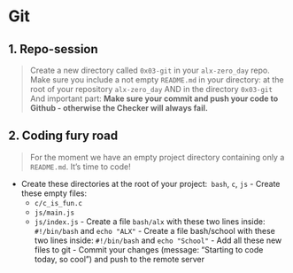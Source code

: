 # Git
## 1. Repo-session
>    Create a new directory called `0x03-git` in your `alx-zero_day` repo.
    Make sure you include a not empty `README.md` in your directory:
    at the root of your repository `alx-zero_day`
    AND in the directory `0x03-git`
    And important part: **Make sure your commit and push your code to Github - otherwise the Checker will always fail.**

## 2. Coding fury road
>   For the moment we have an empty project directory containing only a `README.md`. It’s time to code!

   - Create these directories at the root of your project:` bash`, `c`, `js`
    - Create these empty files:
        - `c/c_is_fun.c`
        - `js/main.js`
        - `js/index.js`
    - Create a file `bash/alx` with these two lines inside: `#!/bin/bash` and `echo "ALX"`
    - Create a file bash/school with these two lines inside: `#!/bin/bash` and `echo "School"`
    - Add all these new files to git
    - Commit your changes (message: “Starting to code today, so cool”) and push to the remote server


##
